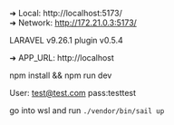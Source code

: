 ➜  Local:   http://localhost:5173/  
➜  Network: http://172.21.0.3:5173/

LARAVEL v9.26.1  plugin v0.5.4

➜  APP_URL: http://localhost  


npm install && npm run dev 

User: test@test.com
pass:testtest

go into wsl and run ```./vendor/bin/sail up```  
